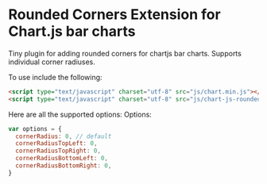 # Rounded Corners Extension for Chart.js bar charts
Tiny plugin for adding rounded corners for chartjs bar charts.
Supports individual corner radiuses.

To use include the following:
```html
<script type="text/javascript" charset="utf-8" src="js/chart.min.js"></script>
<script type="text/javascript" charset="utf-8" src="js/chart-js-rounded-corners.min.js"></script>
```

Here are all the supported options:
Options:
```javascript
var options = {
  cornerRadius: 0, // default
  cornerRadiusTopLeft: 0,
  cornerRadiusTopRight: 0,
  cornerRadiusBottomLeft: 0,
  cornerRadiusBottomRight: 0,
}
```
